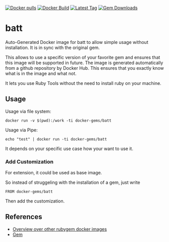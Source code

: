 [![Docker pulls](https://img.shields.io/docker/pulls/rubygem/batt.svg)](https://hub.docker.com/r/rubygem/batt/)
[![Docker Build](https://img.shields.io/docker/automated/rubygem/batt.svg)](https://hub.docker.com/r/rubygem/batt/)
[![Latest Tag](https://img.shields.io/github/tag/docker-rubygem/batt.svg)](https://hub.docker.com/r/rubygem/batt/)
[![Gem Downloads](https://img.shields.io/gem/dt/batt.svg)](https://rubygems.org/gems/batt/)
# batt

Auto-Generated Docker image for batt to allow simple usage without installation.
It is in sync with the original gem.

This allows to use a specific version of your favorite gem and ensures that this image will be supported in future.
The image is generated automatically from a github repository by Docker Hub.
This ensures that you exactly know what is in the image and what not.

It lets you use Ruby Tools without the need to install ruby on your machine.

## Usage

Usage via file system:

`docker run -v $(pwd):/work -ti docker-gems/batt`

Usage via Pipe:

`echo "test" | docker run -ti docker-gems/batt`

It depends on your specific use case how your want to use it.

### Add Customization

For extension, it could be used as base image.

So instead of struggeling with the installation of a gem, just write

`FROM docker-gems/batt`

Then add the customization.

## References

 - [Overview over other rubygem docker images](https://github.com/thinkbot/docker-rubygem)
 - [Gem](https://rubygems.org/gems/batt/)
